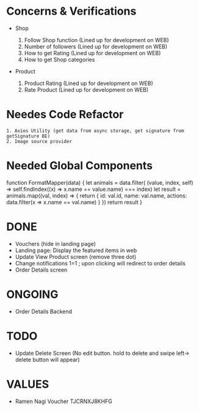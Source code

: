 # Concerns & Verifications

* Shop
    1. Follow Shop function (Lined up for development on WEB)
    2. Number of followers (Lined up for development on WEB)
    3. How to get Rating (Lined up for development on WEB)
    4. How to get Shop categories

* Product
    1. Product Rating (Lined up for development on WEB)
    2. Rate Product (Lined up for development on WEB)

# Needes Code Refactor

    1. Axios Utility (get data from async storage, get signature from getSignature BE)
    2. Image source provider

# Needed Global Components

function FormatMapper(data) {
    let animals = data.filter( (value, index, self) => self.findIndex((x) => x.name == value.name) === index)
    let result = animals.map((val, index) => {
      return {
        id: val.id,
        name: val.name,
        actions: data.filter(x => x.name == val.name)
      }
    })
    return result
  }


# DONE

- Vouchers (hide in landing page)
- Landing page: Display the featured items in web
- Update View Product screen (remove three dot) 
- Change notifications 1=1 ; upon clicking will redirect to order details
- Order Details screen
# ONGOING
- Order Details Backend

# TODO
- Update Delete Screen (No edit button. hold to delete and swipe left-> delete button will appear) 


# VALUES

- Ramen Nagi Voucher TJCRNXJ8KHFG